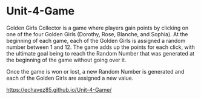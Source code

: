 # Unit-4-Game

Golden Girls Collector is a game where players gain points by clicking on one of the four Golden Girls (Dorothy, Rose, Blanche, and Sophia). At the beginning of each game, each of the Golden Girls is assigned a random number between 1 and 12. The game adds up the points for each click, with the ultimate goal being to reach the Random Number that was generated at the beginning of the game without going over it.

Once the game is won or lost, a new Random Number is generated and each of the Golden Girls are assigned a new value.

https://echavez85.github.io/Unit-4-Game/


